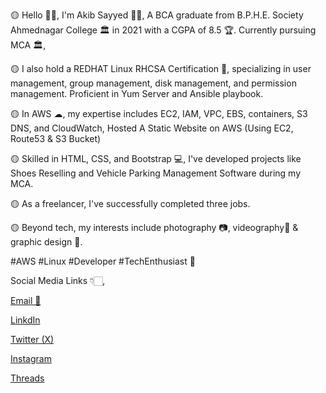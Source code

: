  🟡 Hello 👋🏻, I'm Akib Sayyed 👦🏻, A BCA graduate from B.P.H.E. Society Ahmednagar College 🏛 in 2021 with a CGPA of 8.5 🏆. 
 Currently pursuing MCA 🏛, 
 
🟡 I also hold a REDHAT Linux RHCSA Certification 🐧, specializing in user management, group management, disk management, and permission management. Proficient in Yum Server and Ansible playbook.

🟡 In AWS ☁, my expertise includes EC2, IAM, VPC, EBS, containers, S3 DNS, and CloudWatch, Hosted A Static Website on AWS (Using EC2, Route53 & S3 Bucket)

🟡 Skilled in HTML, CSS, and Bootstrap 💻, I've developed projects like Shoes Reselling and Vehicle Parking Management Software during my MCA.

🟡 As a freelancer, I've successfully completed three jobs. 

🟡 Beyond tech, my interests include photography 📷, videography🎥 & graphic design 📰. 

 #AWS #Linux #Developer #TechEnthusiast 🚀

 Social Media Links 👇🏻,
 
 [Email 📧](sayyedakib104@gmail.com)

 [LinkdIn](https://www.linkedin.com/in/akib-sayyed/)
 
 [Twitter (X)](https://twitter.com/SayyedAkib99)
 
 [Instagram](https://www.instagram.com/akibsayyed104/)
 
 [Threads](https://www.threads.net/@akibsayyed104)
